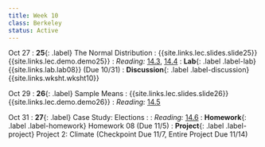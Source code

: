 ```yaml
---
title: Week 10
class: Berkeley
status: Active
---
```


Oct 27
: **25**{: .label} The Normal Distribution
    : {{site.links.lec.slides.slide25}} {{site.links.lec.demo.demo25}}
: _Reading:_ [14.3](https://inferentialthinking.com/chapters/14/3/SD_and_the_Normal_Curve.html), [14.4](https://inferentialthinking.com/chapters/14/4/Central_Limit_Theorem.html)
: **Lab**{: .label .label-lab} {{site.links.lab.lab08}} (Due 10/31)
: **Discussion**{: .label .label-discussion} {{site.links.wksht.wksht10}}

Oct 29
: **26**{: .label} Sample Means
    : {{site.links.lec.slides.slide26}} {{site.links.lec.demo.demo26}}
: _Reading:_ [14.5](https://inferentialthinking.com/chapters/14/5/Variability_of_the_Sample_Mean.html)


Oct 31
: **27**{: .label} Case Study: Elections
  : <!--{{site.links.lec.slides.slide27}} {{site.links.lec.demo.demo27}}-->
: _Reading:_ [14.6](https://inferentialthinking.com/chapters/14/6/Choosing_a_Sample_Size.html)
: **Homework**{: .label .label-homework} Homework 08<!--{{site.links.hw.hw08}}--> (Due 11/5)
: **Project**{: .label .label-project} Project 2: Climate<!--{{site.links.proj.proj2}}--> (Checkpoint Due 11/7, Entire Project Due 11/14)